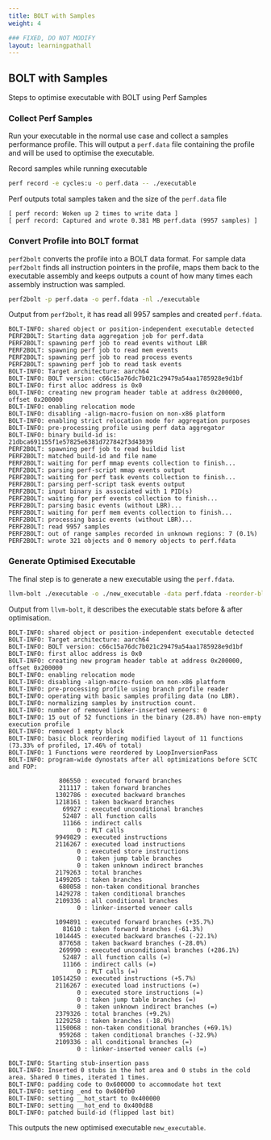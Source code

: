 ```yaml
---
title: BOLT with Samples
weight: 4

### FIXED, DO NOT MODIFY
layout: learningpathall
---
```


## BOLT with Samples

Steps to optimise executable with BOLT using Perf Samples

### Collect Perf Samples

Run your executable in the normal use case and collect a samples performance profile. This will output a `perf.data` file containing the profile and will be used to optimise the executable.

Record samples while running executable

```bash { target="ubuntu:latest" }
perf record -e cycles:u -o perf.data -- ./executable
```

Perf outputs total samples taken and the size of the `perf.data` file

```output
[ perf record: Woken up 2 times to write data ]
[ perf record: Captured and wrote 0.381 MB perf.data (9957 samples) ]
```

### Convert Profile into BOLT format

`perf2bolt` converts the profile into a BOLT data format. For sample data `perf2bolt` finds all instruction pointers in the profile, maps them back to the executable assembly and keeps outputs a count of how many times each assembly instruction was sampled.

```bash { target="ubuntu:latest" }
perf2bolt -p perf.data -o perf.fdata -nl ./executable
```

Output from `perf2bolt`, it has read all 9957 samples and created `perf.fdata`.

```output
BOLT-INFO: shared object or position-independent executable detected
PERF2BOLT: Starting data aggregation job for perf.data
PERF2BOLT: spawning perf job to read events without LBR
PERF2BOLT: spawning perf job to read mem events
PERF2BOLT: spawning perf job to read process events
PERF2BOLT: spawning perf job to read task events
BOLT-INFO: Target architecture: aarch64
BOLT-INFO: BOLT version: c66c15a76dc7b021c29479a54aa1785928e9d1bf
BOLT-INFO: first alloc address is 0x0
BOLT-INFO: creating new program header table at address 0x200000, offset 0x200000
BOLT-INFO: enabling relocation mode
BOLT-INFO: disabling -align-macro-fusion on non-x86 platform
BOLT-INFO: enabling strict relocation mode for aggregation purposes
BOLT-INFO: pre-processing profile using perf data aggregator
BOLT-INFO: binary build-id is:     21dbca691155f1e57825e6381d727842f3d43039
PERF2BOLT: spawning perf job to read buildid list
PERF2BOLT: matched build-id and file name
PERF2BOLT: waiting for perf mmap events collection to finish...
PERF2BOLT: parsing perf-script mmap events output
PERF2BOLT: waiting for perf task events collection to finish...
PERF2BOLT: parsing perf-script task events output
PERF2BOLT: input binary is associated with 1 PID(s)
PERF2BOLT: waiting for perf events collection to finish...
PERF2BOLT: parsing basic events (without LBR)...
PERF2BOLT: waiting for perf mem events collection to finish...
PERF2BOLT: processing basic events (without LBR)...
PERF2BOLT: read 9957 samples
PERF2BOLT: out of range samples recorded in unknown regions: 7 (0.1%)
PERF2BOLT: wrote 321 objects and 0 memory objects to perf.fdata
```

### Generate Optimised Executable

The final step is to generate a new executable using the `perf.fdata`.

```bash { target="ubuntu:latest" }
llvm-bolt ./executable -o ./new_executable -data perf.fdata -reorder-blocks=ext-tsp -reorder-functions=hfsort -split-functions -split-all-cold -split-eh -dyno-stats
```

Output from `llvm-bolt`, it describes the executable stats before & after optimisation.

```output
BOLT-INFO: shared object or position-independent executable detected
BOLT-INFO: Target architecture: aarch64
BOLT-INFO: BOLT version: c66c15a76dc7b021c29479a54aa1785928e9d1bf
BOLT-INFO: first alloc address is 0x0
BOLT-INFO: creating new program header table at address 0x200000, offset 0x200000
BOLT-INFO: enabling relocation mode
BOLT-INFO: disabling -align-macro-fusion on non-x86 platform
BOLT-INFO: pre-processing profile using branch profile reader
BOLT-INFO: operating with basic samples profiling data (no LBR).
BOLT-INFO: normalizing samples by instruction count.
BOLT-INFO: number of removed linker-inserted veneers: 0
BOLT-INFO: 15 out of 52 functions in the binary (28.8%) have non-empty execution profile
BOLT-INFO: removed 1 empty block
BOLT-INFO: basic block reordering modified layout of 11 functions (73.33% of profiled, 17.46% of total)
BOLT-INFO: 1 Functions were reordered by LoopInversionPass
BOLT-INFO: program-wide dynostats after all optimizations before SCTC and FOP:

              806550 : executed forward branches
              211117 : taken forward branches
             1302786 : executed backward branches
             1218161 : taken backward branches
               69927 : executed unconditional branches
               52487 : all function calls
               11166 : indirect calls
                   0 : PLT calls
             9949829 : executed instructions
             2116267 : executed load instructions
                   0 : executed store instructions
                   0 : taken jump table branches
                   0 : taken unknown indirect branches
             2179263 : total branches
             1499205 : taken branches
              680058 : non-taken conditional branches
             1429278 : taken conditional branches
             2109336 : all conditional branches
                   0 : linker-inserted veneer calls

             1094891 : executed forward branches (+35.7%)
               81610 : taken forward branches (-61.3%)
             1014445 : executed backward branches (-22.1%)
              877658 : taken backward branches (-28.0%)
              269990 : executed unconditional branches (+286.1%)
               52487 : all function calls (=)
               11166 : indirect calls (=)
                   0 : PLT calls (=)
            10514250 : executed instructions (+5.7%)
             2116267 : executed load instructions (=)
                   0 : executed store instructions (=)
                   0 : taken jump table branches (=)
                   0 : taken unknown indirect branches (=)
             2379326 : total branches (+9.2%)
             1229258 : taken branches (-18.0%)
             1150068 : non-taken conditional branches (+69.1%)
              959268 : taken conditional branches (-32.9%)
             2109336 : all conditional branches (=)
                   0 : linker-inserted veneer calls (=)

BOLT-INFO: Starting stub-insertion pass
BOLT-INFO: Inserted 0 stubs in the hot area and 0 stubs in the cold area. Shared 0 times, iterated 1 times.
BOLT-INFO: padding code to 0x600000 to accommodate hot text
BOLT-INFO: setting _end to 0x600fb0
BOLT-INFO: setting __hot_start to 0x400000
BOLT-INFO: setting __hot_end to 0x400d88
BOLT-INFO: patched build-id (flipped last bit)
```

This outputs the new optimised executable `new_executable`.
